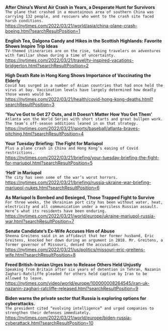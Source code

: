 **After China’s Worst Air Crash in Years, a Desperate Hunt for Survivors**\
`The plane that crashed in a mountainous area of southern China was carrying 132 people, and rescuers who went to the crash site faced harsh conditions.`\
https://nytimes.com/2022/03/21/world/asia/china-plane-crash-boeing.html?searchResultPosition=1

**English Tea, Dalgona Candy and Hikes in the Scottish Highlands: Favorite Shows Inspire Trip Ideas**\
`TV-themed itineraries are on the rise, taking travelers on adventures with familiar shows during a time of uncertainty.`\
https://nytimes.com/2022/03/21/travel/tv-inspired-vacations-bridgerton.html?searchResultPosition=2

**High Death Rate in Hong Kong Shows Importance of Vaccinating the Elderly**\
`Covid has surged in a number of Asian countries that had once held the virus at bay. Vaccination levels have largely determined how deadly those waves would be.`\
https://nytimes.com/2022/03/21/health/covid-hong-kong-deaths.html?searchResultPosition=3

**‘You’ve Got to Get 27 Outs, and It Doesn’t Matter How You Get Them’**\
`Atlanta won the World Series with short starts and great bullpen work. The team’s off-season additions leaned in on that strategy.`\
https://nytimes.com/2022/03/21/sports/baseball/atlanta-braves-pitching.html?searchResultPosition=4

**Your Tuesday Briefing: The Fight for Mariupol**\
`Plus a plane crash in China and Hong Kong’s easing of Covid restrictions.`\
https://nytimes.com/2022/03/21/briefing/your-tuesday-briefing-the-fight-for-mariupol.html?searchResultPosition=5

**‘Hell’ in Mariupol**\
`The city has seen some of the war’s worst horrors.`\
https://nytimes.com/2022/03/21/briefing/russia-ukraine-war-briefing-mariupol-nukes.html?searchResultPosition=6

**As Mariupol Is Bombed and Besieged, Those Trapped Fight to Survive**\
`For three weeks, the Ukrainian port city has been without water, heat, electricity and all communication under a merciless Russian assault. Here’s what its residents have been enduring.`\
https://nytimes.com/2022/03/21/world/europe/ukraine-mariupol-russia-war.html?searchResultPosition=7

**Senate Candidate’s Ex-Wife Accuses Him of Abuse**\
`Sheena Greitens said in an affidavit that her former husband, Eric Greitens, knocked her down during an argument in 2018. Mr. Greitens, a former governor of Missouri, denied the accusation.`\
https://nytimes.com/2022/03/21/us/politics/missouri-eric-greitens-wife.html?searchResultPosition=8

**Freed British-Iranian Urges Iran to Release Others Held Unjustly**\
`Speaking from Britain after six years of detention in Tehran, Nazanin Zaghari-Ratcliffe pleaded for others held captive by Iran to be allowed to leave.`\
https://nytimes.com/video/world/europe/100000008264545/iran-uk-nazanin-zaghari-ratcliffe-released.html?searchResultPosition=9

**Biden warns the private sector that Russia is exploring options for cyberattacks.**\
`The president cited “evolving intelligence” and urged companies to strengthen their defenses immediately.`\
https://nytimes.com/2022/03/21/world/europe/biden-russia-cyberattack.html?searchResultPosition=10

